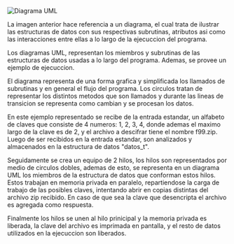 ![Diagrama UML](/desing/diagram.png)

La imagen anterior hace referencia a un diagrama, el cual trata de ilustrar las estructuras de datos con sus respectivas subrutinas, atributos asi como las interacciones entre ellas a lo largo de la ejecuccion del programa. 

Los diagramas UML, representan los miembros y subrutinas de las estructuras de datos usadas a lo largo del programa. Ademas, se provee un ejemplo de ejecuccion.

El diagrama representa de una forma grafica y simplificada los llamados de subrutinas y en general el flujo del programa. Los circulos tratan de representar los distintos metodos que son llamados y durante las lineas de transicion se representa como cambian y se procesan los datos.

En este ejemplo representado se recibe de la entrada estandar, un alfabeto de claves que consiste de 4 numeros: 1, 2, 3, 4, donde ademas el maximo largo de la clave es de 2, y el archivo a descifrar tiene el nombre f99.zip. Luego de ser recibidos en la entrada estandar, son analizados y almacenados en la estructura de datos "datos_t".

Seguidamente se crea un equipo de 2 hilos, los hilos son representados por medio de circulos dobles, ademas de esto, se representa en un diagrama UML los miembros de la estructura de datos que conforman estos hilos. Estos trabajan en memoria privada en paralelo, repartiendose la carga de trabajo de las posibles claves, intentando abrir en copias distintas del archivo zip recibido. En caso de que sea la clave que desencripta el archivo es agregada como respuesta.

Finalmente los hilos se unen al hilo prinicipal y la memoria privada es liberada, la clave del archivo es imprimada en pantalla, y el resto de datos utilizados en la ejecuccion son liberados.
